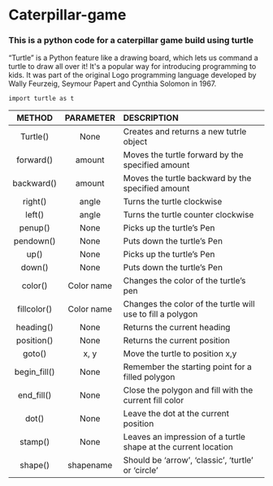 # Caterpillar-game

### This is a python code for a caterpillar game build using turtle


“Turtle” is a Python feature like a drawing board, which lets us command a turtle to draw all over it! It's a popular way for introducing programming to kids. It was part of the original Logo programming language developed by Wally Feurzeig, Seymour Papert and Cynthia Solomon in 1967.
```
import turtle as t

```


| METHOD | PARAMETER | DESCRIPTION |
| :---: | :---: | :--- |
| Turtle() | None |	Creates and returns a new tutrle object |
| forward() |	amount | Moves the turtle forward by the specified amount |
| backward() | amount | Moves the turtle backward by the specified amount |
| right() |	angle	| Turns the turtle clockwise |
| left() | angle | Turns the turtle counter clockwise |
| penup() | None | Picks up the turtle’s Pen |
| pendown() |	None | Puts down the turtle’s Pen |
| up() |	None |	Picks up the turtle’s Pen | 
| down() |	None |	Puts down the turtle’s Pen |
| color() |	Color name |	Changes the color of the turtle’s pen |
| fillcolor() |	Color name |	Changes the color of the turtle will use to fill a polygon |
| heading() |	None |	Returns the current heading |
| position() |	None |	Returns the current position |
| goto() |	x, y |	Move the turtle to position x,y |
| begin_fill() |	None |	Remember the starting point for a filled polygon |
| end_fill() |	None |	Close the polygon and fill with the current fill color |
| dot() |	None |	Leave the dot at the current position |
| stamp() |	None |	Leaves an impression of a turtle shape at the current location |
| shape() |	shapename |	Should be ‘arrow’, ‘classic’, ‘turtle’ or ‘circle’ |
